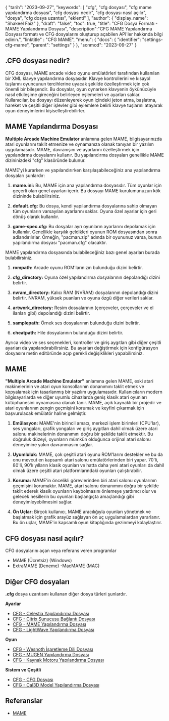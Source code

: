 {
"tarih": "2023-09-27",
  "keywords": [
"cfg",
"cfg dosyası",
"cfg mame yapılandırma dosyası",
"cfg dosyası nedir",
"cfg dosyası nasıl açılır",
"dosya",
"cfg dosya uzantısı",
"eklenti"
],
  "author": {
"display_name": "Shakeel Faiz"
},
"draft": "false",
"toc": true,
"title": "CFG Dosya Formatı - MAME Yapılandırma Dosyası",
  "description":"CFG MAME Yapılandırma Dosyası formatı ve CFG dosyalarını oluşturup açabilen API'ler hakkında bilgi edinin.",
"linktitle" : "CFG MAME",
  "menu": {
    "docs": {
      "identifier": "settings-cfg-mame",
      "parent": "settings"
}
},
"sonmod": "2023-09-27"
}

## .CFG dosyası nedir?

CFG dosyası, MAME arcade video oyunu emülatörleri tarafından kullanılan bir XML klavye yapılandırma dosyasıdır. Klavye kontrollerini ve kısayol tuşlarını oyuncunun tercihlerine uyacak şekilde özelleştirmek için çok önemli bir bileşendir. Bu dosyalar, oyun oynarken klavyenin öykünücüyle nasıl etkileşime gireceğini belirleyen eşlemeleri ve ayarları saklar. Kullanıcılar, bu dosyayı düzenleyerek oyun içindeki jeton atma, başlatma, hareket ve çeşitli diğer işlevler gibi eylemlere belirli klavye tuşlarını atayarak oyun deneyimlerini kişiselleştirebilirler.

## MAME Yapılandırma Dosyası

**Multiple Arcade Machine Emulator** anlamına gelen MAME, bilgisayarınızda atari oyunlarını taklit etmenize ve oynamanıza olanak tanıyan bir yazılım uygulamasıdır. MAME, davranışını ve ayarlarını özelleştirmek için yapılandırma dosyalarını kullanır. Bu yapılandırma dosyaları genellikle MAME dizininizdeki "cfg" klasöründe bulunur.

MAME'yi kurarken ve yapılandırırken karşılaşabileceğiniz ana yapılandırma dosyaları şunlardır:

1. **mame.ini:** Bu, MAME için ana yapılandırma dosyasıdır. Tüm oyunlar için geçerli olan genel ayarları içerir. Bu dosyayı MAME kurulumunuzun kök dizininde bulabilirsiniz.

1. **default.cfg:** Bu dosya, kendi yapılandırma dosyalarına sahip olmayan tüm oyunların varsayılan ayarlarını saklar. Oyuna özel ayarlar için geri dönüş olarak kullanılır.

1. **game-spec.cfg:** Bu dosyalar ayrı oyunların ayarlarını depolamak için kullanılır. Genellikle karşılık geldikleri oyunun ROM dosyasından sonra adlandırılırlar. Örneğin, "pacman.zip" adında bir oyununuz varsa, bunun yapılandırma dosyası "pacman.cfg" olacaktır.

MAME yapılandırma dosyasında bulabileceğiniz bazı genel ayarları burada bulabilirsiniz.

1. **rompath:** Arcade oyunu ROM'larınızın bulunduğu dizini belirtir.

1. **cfg_directory:** Oyuna özel yapılandırma dosyalarının depolandığı dizini belirtir.

1. **nvram_directory:** Kalıcı RAM (NVRAM) dosyalarının depolandığı dizini belirtir. NVRAM, yüksek puanları ve oyuna özgü diğer verileri saklar.

1. **artwork_directory:** Resim dosyalarının (çerçeveler, çerçeveler ve el ilanları gibi) depolandığı dizini belirtir.

1. **samplepath:** Örnek ses dosyalarının bulunduğu dizini belirtir.

1. **cheatpath:** Hile dosyalarının bulunduğu dizini belirtir.

Ayrıca video ve ses seçenekleri, kontroller ve giriş aygıtları gibi diğer çeşitli ayarları da yapılandırabilirsiniz. Bu ayarları değiştirmek için konfigürasyon dosyasını metin editöründe açıp gerekli değişiklikleri yapabilirsiniz.

## MAME

**"Multiple Arcade Machine Emulator"** anlamına gelen MAME, eski atari makinelerinin ve atari oyun konsollarının donanımını taklit etmek ve kopyalamak için tasarlanmış bir yazılım uygulamasıdır. Kullanıcıların modern bilgisayarlarda ve diğer uyumlu cihazlarda geniş klasik atari oyunları kütüphanesini oynamasına olanak tanır. MAME, açık kaynaklı bir projedir ve atari oyunlarının zengin geçmişini korumak ve keyfini çıkarmak için başvurulacak emülatör haline gelmiştir.

1. **Emülasyon:** MAME'nin birincil amacı, merkezi işlem birimleri (CPU'lar), ses yongaları, grafik yongaları ve giriş aygıtları dahil olmak üzere atari salonu makinelerinin donanımını doğru bir şekilde taklit etmektir. Bu doğruluk düzeyi, oyunların mümkün olduğunca orijinal atari salonu deneyimine yakın davranmasını sağlar.

1. **Uyumluluk:** MAME, çok çeşitli atari oyunu ROM'larını destekler ve bu da onu mevcut en kapsamlı atari salonu emülatörlerinden biri yapar. 70'li, 80'li, 90'lı yılların klasik oyunları ve hatta daha yeni atari oyunları da dahil olmak üzere çeşitli atari platformlarındaki oyunları çalıştırabilir.

1. **Koruma:** MAME'in öncelikli görevlerinden biri atari salonu oyunlarının geçmişini korumaktır. MAME, atari salonu donanımını doğru bir şekilde taklit ederek klasik oyunların kaybolmasını önlemeye yardımcı olur ve gelecek nesillerin bu oyunları başlangıçta amaçlandığı gibi deneyimleyebilmesini sağlar.

1. **Ön Uçlar:** Birçok kullanıcı, MAME aracılığıyla oyunları yönetmek ve başlatmak için grafik arayüz sağlayan ön uç uygulamalardan yararlanır. Bu ön uçlar, MAME'in kapsamlı oyun kitaplığında gezinmeyi kolaylaştırır.

## CFG dosyası nasıl açılır?

CFG dosyalarını açan veya referans veren programlar

- MAME (Ücretsiz) (Windows)
- ExtraMAME (Deneme)
-MacMAME (MAC)

## Diğer CFG dosyaları

**.cfg** dosya uzantısını kullanan diğer dosya türleri şunlardır.

**Ayarlar**
- [CFG - Celestia Yapılandırma Dosyası](/tr/settings/cfg-celestia/)
- [CFG - Citrix Sunucusu Bağlantı Dosyası](/tr/settings/cfg-citrix/)
- [CFG - MAME Yapılandırma Dosyası](/tr/settings/cfg-mame/)
- [CFG - LightWave Yapılandırma Dosyası](/tr/settings/cfg-lightwave/)

**Oyun**
- [CFG - Wesnoth İşaretleme Dili Dosyası](/tr/game/cfg-wesnoth/)
- [CFG - MUGEN Yapılandırma Dosyası](/tr/game/cfg-mugen/)
- [CFG - Kaynak Motoru Yapılandırma Dosyası](/tr/game/cfg-sourceengine/)

**Sistem ve Çeşitli**
- [CFG - CFG Dosyası](/tr/system/cfg/)
- [CFG - Cal3D Model Yapılandırma Dosyası](/tr/misc/cfg-cal3d/)

## Referanslar
* [MAME](https://en.wikipedia.org/wiki/MAME)

